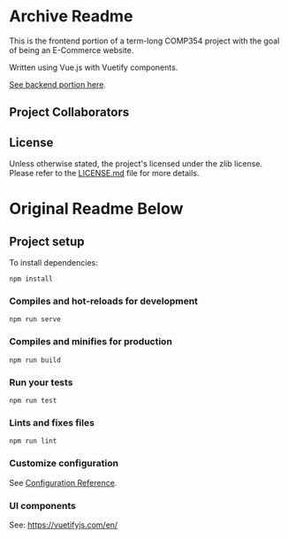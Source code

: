 # Archive Readme
This is the frontend portion of a term-long COMP354 project with the goal of being an E-Commerce website.

Written using Vue.js with Vuetify components.

[See backend portion here](https://github.com/QuaternionMark/354-project-backend).

## Project Collaborators

## License
Unless otherwise stated, the project's licensed under the zlib license. Please refer to the [LICENSE.md](LICENSE.md) file for more details.

# Original Readme Below

## Project setup
To install dependencies:
```
npm install
```

### Compiles and hot-reloads for development
```
npm run serve
```

### Compiles and minifies for production
```
npm run build
```

### Run your tests
```
npm run test
```

### Lints and fixes files
```
npm run lint
```

### Customize configuration
See [Configuration Reference](https://cli.vuejs.org/config/).

### UI components
See: https://vuetifyjs.com/en/
